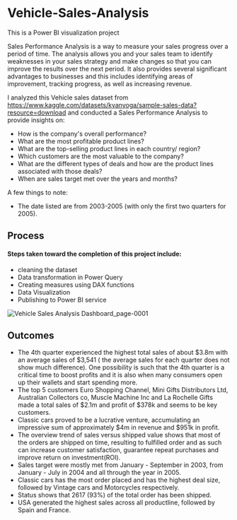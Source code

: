 # Vehicle-Sales-Analysis
This is a Power BI visualization project

Sales Performance Analysis is a way to measure your sales progress over a period of time. The analysis allows you and your sales team to identify weaknesses in your sales strategy and make changes so that you can improve the results over the next period. It also provides several significant advantages to businesses and this includes identifying areas of improvement, tracking progress, as well as increasing revenue.

I analyzed this Vehicle sales dataset from https://www.kaggle.com/datasets/kyanyoga/sample-sales-data?resource=download and conducted a Sales Performance Analysis to provide insights on: 
* How is the company's overall performance?
* What are the most profitable product lines?
* What are the top-selling product lines in each country/ region?
* Which customers are the most valuable to the company?
* What are the different types of deals and how are the product lines associated with those deals?
* When are sales target met over the years and months?

A few things to note:
* The date listed are from 2003-2005 (with only the first two quarters for 2005).

## Process
#### Steps taken toward the completion of this project include:
* cleaning the dataset
* Data transformation in Power Query
* Creating measures using DAX functions
* Data Visualization
* Publishing to Power BI service

![Vehicle Sales Analysis Dashboard_page-0001](https://user-images.githubusercontent.com/100838547/225862130-4530b173-dc55-4e21-b786-212aead0a2fe.jpg)
## Outcomes
* The 4th quarter experienced the highest total sales of about $3.8m with an average sales of $3,541 ( the average sales for each quarter does not show much difference). One possibility is such that the 4th quarter is a critical time to boost profits and  it is also when many consumers open up their wallets and start spending more.
* The top 5 customers Euro Shopping Channel, Mini Gifts Distributors Ltd, Australian Collectors co, Muscle Machine Inc and La Rochelle Gifts made a total sales of $2.1m and profit of $378k and seems to be key customers.
* Classic cars proved to be a lucrative venture, accumulating an impressive sum of  approximately $4m in revenue and $951k in profit.
* The overview trend of sales versus shipped value shows that most of the orders are shipped on time, resulting to  fulfilled order and as such can increase customer satisfaction, guarantee repeat purchases and improve return on investment(ROI).
* Sales target were mostly met from January - September in 2003, from January - July in 2004 and all through the year in 2005.
* Classic cars has the most order placed and has the highest deal size, followed by Vintage cars and Motorcycles respectively.
* Status shows that 2617 (93%) of the total order has been shipped.
* USA generated the highest sales across all productline, followed by Spain and  France.



